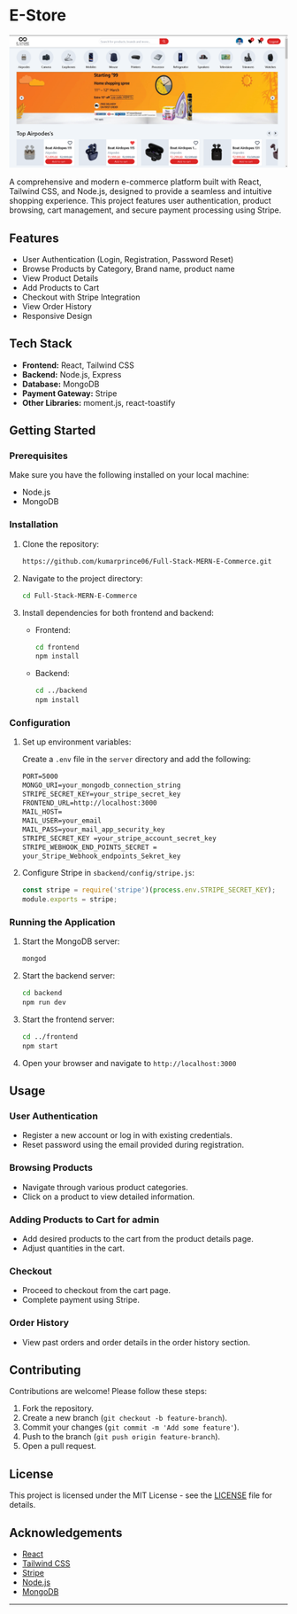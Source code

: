 # E-Store

![Alt text](HomePage.png?raw=true "Title")

A comprehensive and modern e-commerce platform built with React, Tailwind CSS, and Node.js, designed to provide a seamless and intuitive shopping experience. This project features user authentication, product browsing, cart management, and secure payment processing using Stripe.
## Features

- User Authentication (Login, Registration, Password Reset)
- Browse Products by Category, Brand name, product name
- View Product Details
- Add Products to Cart
- Checkout with Stripe Integration
- View Order History
- Responsive Design

## Tech Stack

- **Frontend:** React, Tailwind CSS
- **Backend:** Node.js, Express
- **Database:** MongoDB
- **Payment Gateway:** Stripe
- **Other Libraries:** moment.js, react-toastify

## Getting Started

### Prerequisites

Make sure you have the following installed on your local machine:

- Node.js
- MongoDB

### Installation

1. Clone the repository:
    ```bash
    https://github.com/kumarprince06/Full-Stack-MERN-E-Commerce.git
    ```

2. Navigate to the project directory:
    ```bash
    cd Full-Stack-MERN-E-Commerce
    ```

3. Install dependencies for both frontend and backend:

    - Frontend:
        ```bash
        cd frontend
        npm install
        ```

    - Backend:
        ```bash
        cd ../backend
        npm install
        ```

### Configuration

1. Set up environment variables:

    Create a `.env` file in the `server` directory and add the following:
    ```env
    PORT=5000
    MONGO_URI=your_mongodb_connection_string
    STRIPE_SECRET_KEY=your_stripe_secret_key
    FRONTEND_URL=http://localhost:3000
    MAIL_HOST=
    MAIL_USER=your_email
    MAIL_PASS=your_mail_app_security_key  
    STRIPE_SECRET_KEY =your_stripe_account_secret_key
    STRIPE_WEBHOOK_END_POINTS_SECRET = your_Stripe_Webhook_endpoints_Sekret_key
    ```

2. Configure Stripe in `sbackend/config/stripe.js`:
    ```javascript
    const stripe = require('stripe')(process.env.STRIPE_SECRET_KEY);
    module.exports = stripe;
    ```

### Running the Application

1. Start the MongoDB server:
    ```bash
    mongod
    ```

2. Start the backend server:
    ```bash
    cd backend
    npm run dev
    ```

3. Start the frontend server:
    ```bash
    cd ../frontend
    npm start
    ```

4. Open your browser and navigate to `http://localhost:3000`

## Usage

### User Authentication

- Register a new account or log in with existing credentials.
- Reset password using the email provided during registration.

### Browsing Products

- Navigate through various product categories.
- Click on a product to view detailed information.

### Adding Products to Cart for admin

- Add desired products to the cart from the product details page.
- Adjust quantities in the cart.

### Checkout

- Proceed to checkout from the cart page.
- Complete payment using Stripe.

### Order History

- View past orders and order details in the order history section.

## Contributing

Contributions are welcome! Please follow these steps:

1. Fork the repository.
2. Create a new branch (`git checkout -b feature-branch`).
3. Commit your changes (`git commit -m 'Add some feature'`).
4. Push to the branch (`git push origin feature-branch`).
5. Open a pull request.

## License

This project is licensed under the MIT License - see the [LICENSE](LICENSE) file for details.

## Acknowledgements

- [React](https://reactjs.org/)
- [Tailwind CSS](https://tailwindcss.com/)
- [Stripe](https://stripe.com/)
- [Node.js](https://nodejs.org/)
- [MongoDB](https://www.mongodb.com/)

---


